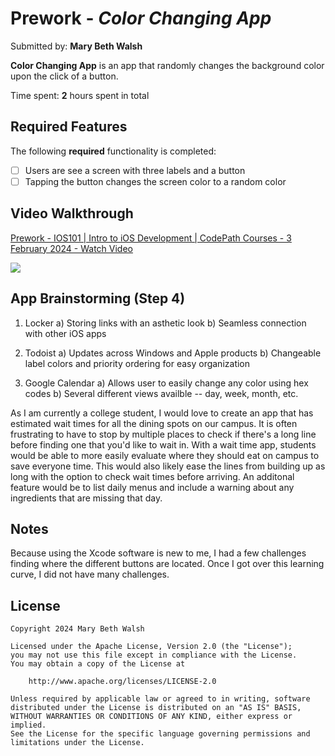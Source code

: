 # Prework - *Color Changing App*

Submitted by: **Mary Beth Walsh**

**Color Changing App** is an app that randomly changes the background color upon the click of a button. 

Time spent: **2** hours spent in total

## Required Features

The following **required** functionality is completed:

- [ ] Users are see a screen with three labels and a button
- [ ] Tapping the button changes the screen color to a random color
 
## Video Walkthrough
<div>
    <a href="https://www.loom.com/share/c372e1288b2e4455a63ff23a4d35111e">
      <p>Prework - IOS101 | Intro to iOS Development | CodePath Courses - 3 February 2024 - Watch Video</p>
    </a>
    <a href="https://www.loom.com/share/c372e1288b2e4455a63ff23a4d35111e">
      <img style="max-width:300px;" src="https://cdn.loom.com/sessions/thumbnails/c372e1288b2e4455a63ff23a4d35111e-1706941044577-with-play.gif">
    </a>
  </div>

## App Brainstorming (Step 4)
1. Locker
    a) Storing links with an asthetic look
    b) Seamless connection with other iOS apps

2. Todoist
    a) Updates across Windows and Apple products
    b) Changeable label colors and priority ordering for easy organization

3. Google Calendar
    a) Allows user to easily change any color using hex codes
    b) Several different views availble -- day, week, month, etc.

As I am currently a college student, I would love to create an app that has estimated wait times for all the dining spots on our campus. It is often frustrating to have to stop by multiple places to check if there's a long line before finding one that you'd like to wait in. With a wait time app, students would be able to more easily evaluate where they should eat on campus to save everyone time. This would also likely ease the lines from building up as long with the option to check wait times before arriving. An additonal feature would be to list daily menus and include a warning about any ingredients that are missing that day.
   
## Notes

Because using the Xcode software is new to me, I had a few challenges finding where the different buttons are located. Once I got over this learning curve, I did not have many challenges.

## License

    Copyright 2024 Mary Beth Walsh

    Licensed under the Apache License, Version 2.0 (the "License");
    you may not use this file except in compliance with the License.
    You may obtain a copy of the License at

        http://www.apache.org/licenses/LICENSE-2.0

    Unless required by applicable law or agreed to in writing, software
    distributed under the License is distributed on an "AS IS" BASIS,
    WITHOUT WARRANTIES OR CONDITIONS OF ANY KIND, either express or implied.
    See the License for the specific language governing permissions and
    limitations under the License.
